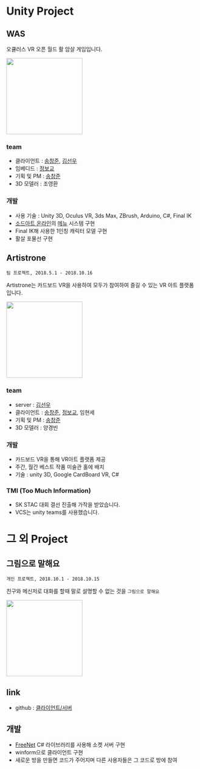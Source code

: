 # Unity Project

## WAS

 오큘러스 VR 오픈 월드 활 암살 게임입니다.

<img src="https://user-images.githubusercontent.com/29393353/70695895-f7f08b00-1d05-11ea-83eb-fac33921d7d8.png" height="200">

### team

 * 클라이언트 : [송창준](https://github.com/MHchangjun), [김선우](https://github.com/Hot-key)
 * 임베디드 : [정보교](https://github.com/wjdqhry)
 * 기획 및 PM : [송창준]((https://github.com/MHchangjun))
 * 3D 모델러 : 조영환

 ### 개발

 * 사용 기술 : Unity 3D, Oculus VR, 3ds Max, ZBrush, Arduino, C#, Final IK
 * [소드아트 온라인](https://ko.wikipedia.org/wiki/%EC%86%8C%EB%93%9C_%EC%95%84%ED%8A%B8_%EC%98%A8%EB%9D%BC%EC%9D%B8)의 [메뉴](https://lh3.googleusercontent.com/-63GU2q3IyPM/VGhONPoORsI/AAAAAAAAIaw/Oi1x_S5r1Zc/w400-h225-no/%EB%A1%9C%EA%B7%B8%EC%95%84%EC%9B%83.gif) 시스템 구현
* Final IK해 사용한 1인칭 캐릭터 모델 구현
* 활살 포물선 구현

## Artistrone

`팀 프로젝트, 2018.5.1 - 2018.10.16`

 Artistrone는 카드보드 VR을 사용하여 모두가 참여하여 즐길 수 있는 VR 아트 플랫폼입니다.

<img src="https://user-images.githubusercontent.com/29393353/70694647-7b5cad00-1d03-11ea-9bb8-65f98f8ede5c.png" height="200">

### team

 * server : [김선우](https://github.com/Hot-key)
 * 클라이언트 : [송창준](https://github.com/MHchangjun), [정보교](https://github.com/wjdqhry), 임현세
 * 기획 및 PM : [송창준](https://github.com/MHchangjun)
 * 3D 모델러 : 양경빈

### 개발

* 카드보드 VR을 통해 VR아트 플랫폼 제공
* 주간, 월간 베스트 작품 미술관 홀에 배치
* 기술 : unity 3D, Google CardBoard VR, C#

### TMI (Too Much Information)

* SK STAC 대회 결선 진출해 가작을 받았습니다.
* VCS는 unity teams를 사용했습니다.

# 그 외 Project

## 그림으로 말해요

`개인 프로젝트, 2018.10.1 - 2018.10.15`

 친구와 메신저로 대화를 할때 말로 설명할 수 없는 것을 `그림으로 말해요`

<img src="https://user-images.githubusercontent.com/29393353/70704414-48231980-1d15-11ea-8825-75e67879bfc1.png" height="200">

## link

* github : [클라이언트/서버](https://github.com/MHchangjun/Say-It-in-pictures)

## 개발

* [FreeNet](https://github.com/sunduk/FreeNet) C# 라이브러리를 사용해 소켓 서버 구현
* winform으로 클라이언트 구현
* 새로운 방을 만들면 코드가 주어지며 다른 사용자들은 그 코드로 방에 참여

